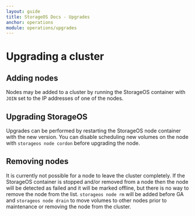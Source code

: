```yaml
---
layout: guide
title: StorageOS Docs - Upgrades
anchor: operations
module: operations/upgrades
---
```


# Upgrading a cluster

## Adding nodes

Nodes may be added to a cluster by running the StorageOS container with `JOIN`
set to the IP addresses of one of the nodes.

## Upgrading StorageOS

Upgrades can be performed by restarting the StorageOS node container with the
new version. You can disable scheduling new volumes on the node with `storageos
node cordon` before upgrading the node.

## Removing nodes

It is currently not possible for a node to leave the cluster completely. If the
StorageOS container is stopped and/or removed from a node then the node will be
detected as failed and it will be marked offline, but there is no way to remove
the node from the list. `storageos node rm` will be added before GA and
`storageos node drain` to move volumes to other nodes prior to maintenance or
removing the node from the cluster.
